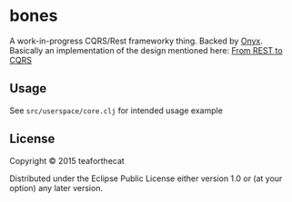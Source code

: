 # bones

A work-in-progress CQRS/Rest frameworky thing. Backed by [Onyx](https://github.com/onyx-platform/onyx).
Basically an implementation of the design mentioned here: [From REST to CQRS](https://www.youtube.com/watch?v=qDNPQo9UmJA)


## Usage

See `src/userspace/core.clj` for intended usage example


## License

Copyright © 2015 teaforthecat

Distributed under the Eclipse Public License either version 1.0 or (at
your option) any later version.
